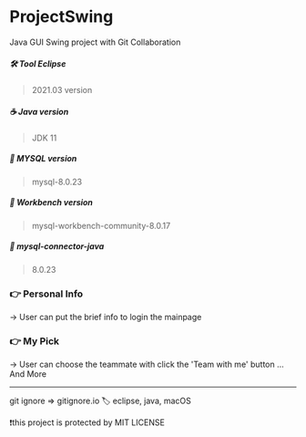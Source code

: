 # ProjectSwing

Java GUI Swing project with Git Collaboration

##### 🛠 Tool Eclipse
> 2021.03 version

##### ☕️ Java version 
> JDK 11

##### 🐬 MYSQL version 
> mysql-8.0.23

##### 🐬 Workbench version 
> mysql-workbench-community-8.0.17

##### 🌉 mysql-connector-java
> 8.0.23


### 👉  Personal Info
  -> User can put the brief info to login the mainpage 
### 👉  My Pick
  -> User can choose the teammate with click the 'Team with me' button
... And More


<hr>

git ignore => gitignore.io 🏷 eclipse, java, macOS


❗️this project is protected by MIT LICENSE

